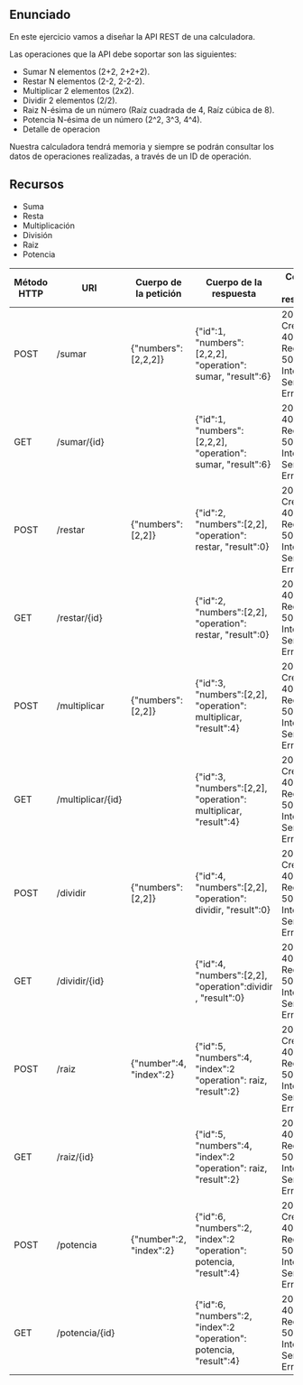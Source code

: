 ## Enunciado

En este ejercicio vamos a diseñar la API REST de una calculadora.

Las operaciones que la API debe soportar son las siguientes:
- Sumar N elementos (2+2, 2+2+2).
- Restar N elementos (2-2, 2-2-2).
- Multiplicar 2 elementos (2x2).
- Dividir 2 elementos (2/2).
- Raiz N-ésima de un número (Raíz cuadrada de 4, Raíz cúbica de 8).
- Potencia N-ésima de un número (2^2, 3^3, 4^4).
- Detalle de operacion

Nuestra calculadora tendrá memoria y siempre se podrán consultar los datos de operaciones realizadas, a través de un ID de operación.

## Recursos

- Suma
- Resta
- Multiplicación
- División
- Raiz
- Potencia

|Método HTTP                   |URI                    |Cuerpo de la petición                            |Cuerpo de la respuesta                                              |Códigos de respuesta                                   |
|------------------------------|-----------------------|-------------------------------------------------|--------------------------------------------------------------------|-------------------------------------------------------|
|POST                          |/sumar                 |{"numbers": [2,2,2]}                             |{"id":1, "numbers":[2,2,2], "operation": sumar, "result":6}         |201 Created, 400 Bad Request, 500 Internal Server Error|
|GET                           |/sumar/{id}            |                                                 |{"id":1, "numbers":[2,2,2], "operation": sumar, "result":6}         |200 OK, 400 Bad Request, 500 Internal Server Error     |
|POST                          |/restar                |{"numbers": [2,2]}                               |{"id":2, "numbers":[2,2], "operation": restar, "result":0}          |201 Created, 400 Bad Request, 500 Internal Server Error|
|GET                           |/restar/{id}           |                                                 |{"id":2, "numbers":[2,2], "operation": restar, "result":0}          |200 OK, 400 Bad Request, 500 Internal Server Error     |
|POST                          |/multiplicar           |{"numbers": [2,2]}                               |{"id":3, "numbers":[2,2], "operation": multiplicar, "result":4}     |201 Created, 400 Bad Request, 500 Internal Server Error|
|GET                           |/multiplicar/{id}      |                                                 |{"id":3, "numbers":[2,2], "operation": multiplicar, "result":4}     |201 Created, 400 Bad Request, 500 Internal Server Error|
|POST                          |/dividir               |{"numbers": [2,2]}                               |{"id":4, "numbers":[2,2], "operation": dividir, "result":0}         |201 Created, 400 Bad Request, 500 Internal Server Error|
|GET                           |/dividir/{id}          |                                                 |{"id":4, "numbers":[2,2], "operation":dividir , "result":0}         |200 OK, 400 Bad Request, 500 Internal Server Error     |
|POST                          |/raiz                  |{"number":4, "index":2}                          |{"id":5, "numbers":4, "index":2 "operation": raiz, "result":2}      |201 Created, 400 Bad Request, 500 Internal Server Error|
|GET                           |/raiz/{id}             |                                                 |{"id":5, "numbers":4, "index":2 "operation": raiz, "result":2}      |200 OK, 400 Bad Request, 500 Internal Server Error     |
|POST                          |/potencia              |{"number":2, "index":2}                          |{"id":6, "numbers":2, "index":2 "operation": potencia, "result":4}  |201 Created, 400 Bad Request, 500 Internal Server Error|
|GET                           |/potencia/{id}         |                                                 |{"id":6, "numbers":2, "index":2 "operation": potencia, "result":4}  |200 OK, 400 Bad Request, 500 Internal Server Error     |